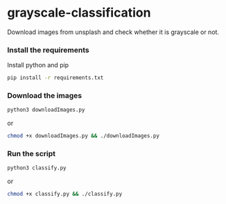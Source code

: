 # grayscale-classification
Download images from unsplash and check whether it is grayscale or not.

### Install the requirements

Install python and pip
```bash
pip install -r requirements.txt
```

### Download the images
```bash
python3 downloadImages.py
```
or
```bash
chmod +x downloadImages.py && ./downloadImages.py
```

### Run the script
```bash
python3 classify.py
```
or 
```bash
chmod +x classify.py && ./classify.py
```
